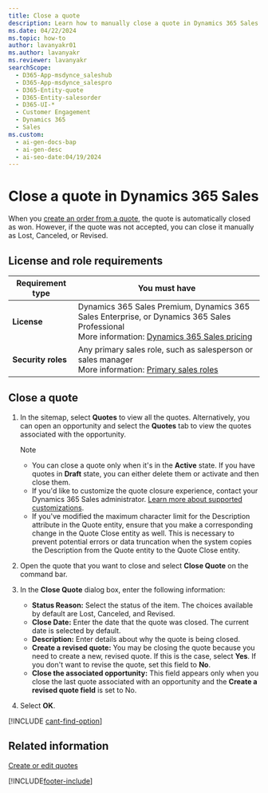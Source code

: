 ```yaml
---
title: Close a quote
description: Learn how to manually close a quote in Dynamics 365 Sales as Lost, Canceled, or Revised when it's not accepted.
ms.date: 04/22/2024
ms.topic: how-to
author: lavanyakr01
ms.author: lavanyakr
ms.reviewer: lavanyakr
searchScope:
  - D365-App-msdynce_saleshub
  - D365-App-msdynce_salespro
  - D365-Entity-quote
  - D365-Entity-salesorder
  - D365-UI-*
  - Customer Engagement
  - Dynamics 365
  - Sales
ms.custom:
  - ai-gen-docs-bap
  - ai-gen-desc
  - ai-seo-date:04/19/2024
---
```


# Close a quote in Dynamics 365 Sales

When you [create an order from a quote](create-edit-order-sales.md#create-an-order-from-a-quote), the quote is automatically closed as won. However, if the quote was not accepted, you can close it manually as Lost, Canceled, or Revised. 

## License and role requirements

| Requirement type | You must have |  
|-----------------------|---------|
| **License** | Dynamics 365 Sales Premium, Dynamics 365 Sales Enterprise, or Dynamics 365 Sales Professional <br>More information: [Dynamics 365 Sales pricing](https://dynamics.microsoft.com/sales/pricing/) |
| **Security roles** | Any primary sales role, such as salesperson or sales manager<br>  More information: [Primary sales roles](security-roles-for-sales.md#primary-sales-roles)|

## Close a quote

1. In the sitemap, select **Quotes** to view all the quotes. Alternatively, you can open an opportunity and select the **Quotes** tab to view the quotes associated with the opportunity.
    > [!NOTE]
    >- You can close a quote only when it's in the **Active** state. If you have quotes in **Draft** state, you can either delete them or activate and then close them.
    >- If you'd like to customize the quote closure experience, contact your Dynamics 365 Sales administrator. [Learn more about supported customizations](customize-quote-closure.md).
    >- If you've modified the maximum character limit for the Description attribute in the Quote entity, ensure that you make a corresponding change in the Quote Close entity as well. This is necessary to prevent potential errors or data truncation when the system copies the Description from the Quote entity to the Quote Close entity.

2. Open the quote that you want to close and select **Close Quote** on the command bar. 
3. In the **Close Quote** dialog box, enter the following information:
   - **Status Reason:** Select the status of the item. The choices available by default are Lost, Canceled, and Revised.
   - **Close Date:** Enter the date that the quote was closed. The current date is selected by default. 
   - **Description:** Enter details about why the quote is being closed. 
   - **Create a revised quote:** You may be closing the quote because you need to create a new, revised quote. If this is the case, select **Yes**. If you don't want to revise the quote, set this field to **No**.  
    - **Close the associated opportunity:** This field appears only when you close the last quote associated with an opportunity and the **Create a revised quote field** is set to No.  
4. Select **OK**.

[!INCLUDE [cant-find-option](../includes/cant-find-option.md)]

## Related information

[Create or edit quotes](create-edit-quote-sales.md)

[!INCLUDE[footer-include](../includes/footer-banner.md)]